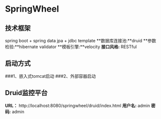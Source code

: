 # SpringWheel
## 技术框架

spring boot + spring data jpa + jdbc template
**数据库连接池:**druid
**参数检验:**hibernate validator
**模板引擎:**velocity
**接口风格:** RESTful

## 启动方式

###1、嵌入式tomcat启动
###2、外部容器启动

## Druid监控平台

**URL：** http://localhost:8080/springwheel/druid/index.html
**用户名:** admin
**密码:** admin